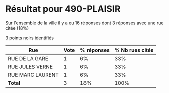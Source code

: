 # Résultat pour 490-PLAISIR

Sur l'ensemble de la ville il y a eu 16 réponses dont 3 réponses avec une rue citée (18%)

3 points noirs identifiés

| Rue | Vote | % réponses | % Nb rues cités|
|-----|------|------------|----------------|
| RUE DE LA GARE | 1 | 6% | 33%|
| RUE JULES VERNE | 1 | 6% | 33%|
| RUE MARC LAURENT | 1 | 6% | 33%|
| **Total** | 3 | 18% | 100%|
